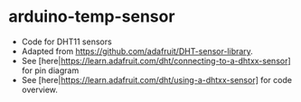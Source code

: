 # arduino-temp-sensor
- Code for DHT11 sensors
- Adapted from https://github.com/adafruit/DHT-sensor-library.
- See [here|https://learn.adafruit.com/dht/connecting-to-a-dhtxx-sensor] for pin diagram 
- See [here|https://learn.adafruit.com/dht/using-a-dhtxx-sensor] for code overview.


